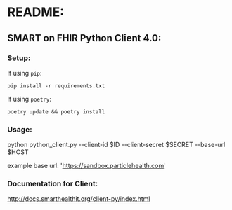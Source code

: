 # README:
## SMART on FHIR Python Client 4.0:

### Setup:
If using `pip`:
```
pip install -r requirements.txt
```

If using `poetry`:
```
poetry update && poetry install
```


### Usage:
python python_client.py --client-id $ID --client-secret $SECRET --base-url $HOST

example base url: 'https://sandbox.particlehealth.com'

### Documentation for Client:
http://docs.smarthealthit.org/client-py/index.html
